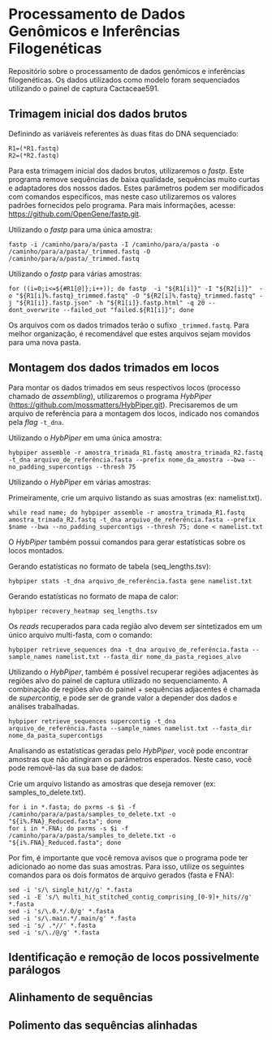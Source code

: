 # Processamento de Dados Genômicos e Inferências Filogenéticas
Repositório sobre o processamento de dados genômicos e inferências filogenéticas. Os dados utilizados como modelo foram sequenciados utilizando o painel de captura Cactaceae591. 

## Trimagem inicial dos dados brutos
Definindo as variáveis referentes às duas fitas do DNA sequenciado:

```
R1=(*R1.fastq)
R2=(*R2.fastq)
```

Para esta trimagem inicial dos dados brutos, utilizaremos o *fastp*. Este programa remove sequências de baixa qualidade, sequências muito curtas e adaptadores dos nossos dados. Estes parâmetros podem ser modificados com comandos específicos, mas neste caso utilizaremos os valores padrões fornecidos pelo programa. Para mais informações, acesse: https://github.com/OpenGene/fastp.git.

Utilizando o *fastp* para uma única amostra:

```
fastp -i /caminho/para/a/pasta -I /caminho/para/a/pasta -o /caminho/para/a/pasta/_trimmed.fastq -O /caminho/para/a/pasta/_trimmed.fastq
```

Utilizando o *fastp* para várias amostras: 

```
for ((i=0;i<=${#R1[@]};i++)); do fastp  -i "${R1[i]}" -I "${R2[i]}"  -o "${R1[i]%.fastq}_trimmed.fastq" -O "${R2[i]%.fastq}_trimmed.fastq" -j "${R1[i]}.fastp.json" -h "${R1[i]}.fastp.html" -q 20 --dont_overwrite --failed_out "failed.${R1[i]}"; done
```

Os arquivos com os dados trimados terão o sufixo `_trimmed.fastq`. Para melhor organização, é recomendável que estes arquivos sejam movidos para uma nova pasta. 

## Montagem dos dados trimados em locos
Para montar os dados trimados em seus respectivos locos (processo chamado de *assembling*), utilizaremos o programa *HybPiper* (https://github.com/mossmatters/HybPiper.git). Precisaremos de um arquivo de referência para a montagem dos locos, indicado nos comandos pela *flag* `-t_dna`. 

Utilizando o *HybPiper* em uma única amostra:

```
hybpiper assemble -r amostra_trimada_R1.fastq amostra_trimada_R2.fastq -t_dna arquivo_de_referência.fasta --prefix nome_da_amostra --bwa --no_padding_supercontigs --thresh 75
```

Utilizando o *HybPiper* em várias amostras:

Primeiramente, crie um arquivo listando as suas amostras (ex: namelist.txt).
```
while read name; do hybpiper assemble -r amostra_trimada_R1.fastq amostra_trimada_R2.fastq -t_dna arquivo_de_referência.fasta --prefix $name --bwa --no_padding_supercontigs --thresh 75; done < namelist.txt
```

O *HybPiper* também possui comandos para gerar estatísticas sobre os locos montados.

Gerando estatísticas no formato de tabela (seq_lengths.tsv):
```
hybpiper stats -t_dna arquivo_de_referência.fasta gene namelist.txt
```
Gerando estatísticas no formato de mapa de calor:
```
hybpiper recovery_heatmap seq_lengths.tsv
```

Os *reads* recuperados para cada região alvo devem ser sintetizados em um único arquivo multi-fasta, com o comando:

```
hybpiper retrieve_sequences dna -t_dna arquivo_de_referência.fasta --sample_names namelist.txt --fasta_dir nome_da_pasta_regioes_alvo
```

Utilizando o *HybPiper*, também é possível recuperar regiões adjacentes às regiões alvo do painel de captura utilizado no sequenciamento. A combinação de regiões alvo do painel + sequências adjacentes é chamada de *supercontig*, e pode ser de grande valor a depender dos dados e análises trabalhadas.
```
hybpiper retrieve_sequences supercontig -t_dna arquivo_de_referência.fasta --sample_names namelist.txt --fasta_dir nome_da_pasta_supercontigs
```

Analisando as estatísticas geradas pelo *HybPiper*, você pode encontrar amostras que não atingiram os parâmetros esperados. Neste caso, você pode removê-las da sua base de dados:

Crie um arquivo listando as amostras que deseja remover (ex: samples_to_delete.txt).
```
for i in *.fasta; do pxrms -s $i -f /caminho/para/a/pasta/samples_to_delete.txt -o "${i%.FNA}_Reduced.fasta"; done
for i in *.FNA; do pxrms -s $i -f /caminho/para/a/pasta/samples_to_delete.txt -o "${i%.FNA}_Reduced.fasta"; done
```

Por fim, é importante que você remova avisos que o programa pode ter adicionado ao nome das suas amostras. Para isso, utilize os seguintes comandos para os dois formatos de arquivo gerados (fasta e FNA):
```
sed -i 's/\ single_hit//g' *.fasta
sed -i -E 's/\ multi_hit_stitched_contig_comprising_[0-9]+_hits//g' *.fasta
sed -i 's/\.0.*/.0/g' *.fasta
sed -i 's/\.main.*/.main/g' *.fasta
sed -i 's/ .*//' *.fasta
sed -i 's/\./@/g' *.fasta
```

## Identificação e remoção de locos possivelmente parálogos

## Alinhamento de sequências

## Polimento das sequências alinhadas








